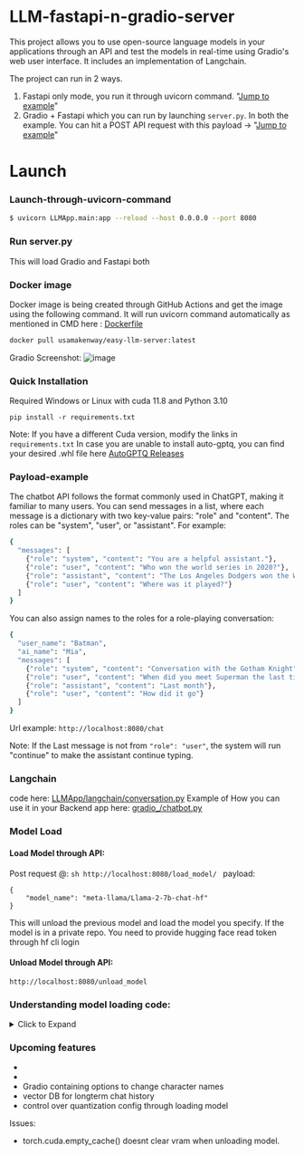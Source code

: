 # LLM-fastapi-n-gradio-server
This project allows you to use open-source language models in your applications through an API and test the models in real-time using Gradio's web user interface. It includes an implementation of Langchain.

The project can run in 2 ways.
1. Fastapi only mode, you run it through uvicorn command. "[Jump to example](#launch-through-uvicorn-command)"
2. Gradio + Fastapi which you can run by launching ```server.py```. 
In both the example. You can hit a POST API request with this payload -> "[Jump to example](#payload-example)"

# Launch
### Launch-through-uvicorn-command
```sh
$ uvicorn LLMApp.main:app --reload --host 0.0.0.0 --port 8080
```
### Run server.py
This will load Gradio and Fastapi both
### Docker image
Docker image is being created through GitHub Actions and get the image using the following command. 
It will run uvicorn command automatically as mentioned in CMD here : [Dockerfile](Dockerfile)
```sh
docker pull usamakenway/easy-llm-server:latest
```
Gradio Screenshot:
![image](https://github.com/UsamaKenway/LLM-fastapi-n-gradio-server/assets/56207634/0455fd83-e445-479d-b7a6-0fbddda0601e)

### Quick Installation
Required Windows or Linux with cuda 11.8 and Python 3.10
```shell
pip install -r requirements.txt
```
Note: If you have a different Cuda version, modify the links in ```requirements.txt```
In case you are unable to install auto-gptq, you can find your desired .whl file here [AutoGPTQ Releases](https://github.com/PanQiWei/AutoGPTQ/releases)


### Payload-example
The chatbot API follows the format commonly used in ChatGPT, making it familiar to many users. You can send messages in a list, where each message is a dictionary with two key-value pairs: "role" and "content". The roles can be "system", "user", or "assistant". For example:
  
```sh
{
  "messages": [
    {"role": "system", "content": "You are a helpful assistant."},
    {"role": "user", "content": "Who won the world series in 2020?"},
    {"role": "assistant", "content": "The Los Angeles Dodgers won the World Series in 2020."},
    {"role": "user", "content": "Where was it played?"}
  ]
}
```
You can also assign names to the roles for a role-playing conversation:

```sh
{
  "user_name": "Batman",
  "ai_name": "Mia",
  "messages": [
    {"role": "system", "content": "Conversation with the Gotham Knight"},
    {"role": "user", "content": "When did you meet Superman the last time"},
    {"role": "assistant", "content": "Last month"},
    {"role": "user", "content": "How did it go"}
  ]
}
```
Url example: ```http://localhost:8080/chat```

Note:
If the Last message is not from ```"role": "user"```, the system will run "continue" to make the assistant continue typing.

### Langchain
code here: [LLMApp/langchain/conversation.py](./LLMApp/langchain/conversation.py)
Example of How you can use it in your Backend app here: [gradio_/chatbot.py](./gradio_/chatbot.py) 

### Model Load
#### Load Model through API:
Post request @: ```sh http://localhost:8080/load_model/ ```
payload:
```
{
    "model_name": "meta-llama/Llama-2-7b-chat-hf"
}
```
This will unload the previous model and load the model you specify. If the model is in a private repo. You need to provide hugging face read token through hf cli login
#### Unload Model through API:
```http://localhost:8080/unload_model```

### Understanding model loading code:
<details>
<summary>Click to Expand</summary>
Both HF and quantized models are supported. Class here: [LLMApp/models/load_llm.py](./LLMApp/models/load_llm.py) 

1. Load using HF transformers.AutoModelForCausalLM.from_pretrained:
```python
from LLMApp.models.load_llm import HFModel
HFModel(model_name)
```
2. Load using AutoGPTQ

```python
from LLMApp.models.load_llm import GPTQModel
GPTQModel(model_name)
```
By default the model loads in ```_startup_model()``` through ```start_app_handler```

</details>

### Upcoming features
- 
- 
- Gradio containing options to change character names
- vector DB for longterm chat history
- control over quantization config through loading model

Issues: 
- torch.cuda.empty_cache() doesnt clear vram when unloading model.
